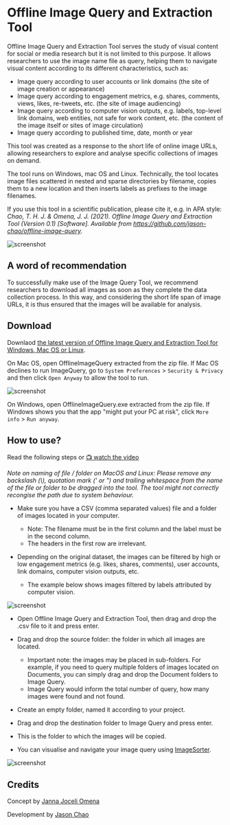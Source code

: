 # Offline Image Query and Extraction Tool

Offline Image Query and Extraction Tool serves the study of visual content for social or media research but it is not limited to this purpose. It allows researchers to use the image name file as query, helping them to navigate visual content according to its different characteristics, such as:

* Image query according to user accounts or link domains (the site of image creation or appearance) 
* Image query according to engagement metrics, e.g. shares, comments, views, likes, re-tweets, etc. (the site of image audiencing)
* Image query according to computer vision outputs, e.g. labels, top-level link domains, web entities, not safe for work content, etc. (the content of the image itself or sites of image circulation)
* Image query according to published time, date, month or year

This tool was created as a response to the short life of online image URLs, allowing researchers to explore and analyse specific collections of images on demand. 

The tool runs on Windows, mac OS and Linux.  Technically, the tool locates image files scattered in nested and sparse directories by filename, copies them to a new location and then inserts labels as prefixes to the image filenames.

If you use this tool in a scientific publication, please cite it, e.g. in APA style: *Chao, T. H. J. & Omena, J. J.  (2021).  Offline Image Query and Extraction Tool (Version 0.1) [Software]. Available from https://github.com/jason-chao/offline-image-query.*

![screenshot](res/tool_screenshot.png)

## A word of recommendation

To successfully make use of the Image Query Tool, we recommend researchers to download all images as soon as they complete the data collection process. In this way, and considering the short life span of image URLs, it is thus ensured that the images will be available for analysis.

## Download

Downlaod [the latest version of Offline Image Query and Extraction Tool for Windows, Mac OS or Linux](https://github.com/jason-chao/offline-image-query/releases/).

On Mac OS, open OfflineImageQuery extracted from the zip file.  If Mac OS declines to run ImageQuery, go to `System Preferences` > `Security & Privacy` and then click `Open Anyway` to allow the tool to run.

![screenshot](res/tool_allow_open.gif)

On Windows, open OfflineImageQuery.exe extracted from the zip file.  If Windows shows you that the app "might put your PC at risk", click `More info` > `Run anyway`.

## How to use?

Read the following steps or [📺 watch the video](https://youtu.be/gp7a8hj40Po)

*Note on naming of file / folder on MacOS and Linux:  Please remove any backslash (\\), quotation mark (' or ") and trailing whitespace from the name of the file or folder to be dragged into the tool.  The tool might not correctly recongise the path due to system behaviour.*

* Make sure you have a CSV (comma separated values) file and a folder of images located in your computer. 
  * Note: The filename must be in the first column and the label must be in the second column.
  * The headers in the first row are irrelevant.

* Depending on the original dataset, the images can be filtered by high or low engagement metrics (e.g. likes, shares, comments), user accounts, link domains, computer vision outputs, etc.
  * The example below shows images filtered by labels attributed by computer vision.

![screenshot](res/data_sheet.png)

* Open Offline Image Query and Extraction Tool, then drag and drop the .csv file to it and press enter.

* Drag and drop the source folder: the folder in which all images are located.
  * Important note: the images may be placed in sub-folders. For example, if you need to query multiple folders of images located on Documents, you can simply drag and drop the Document folders to Image Query.
  * Image Query would inform the total number of query, how many images were found and not found.

* Create an empty folder, named it according to your project.

*  Drag and drop the destination folder to Image Query and press enter.
  * This is the folder to which the images will be copied.
  * You can visualise and navigate your image query using [ImageSorter](https://visual-computing.com/project/imagesorter/).

![screenshot](res/tool_usage.gif)

## Credits

Concept by [Janna Joceli Omena](https://github.com/jannajoceli)

Development by [Jason Chao](https://github.com/jason-chao)
